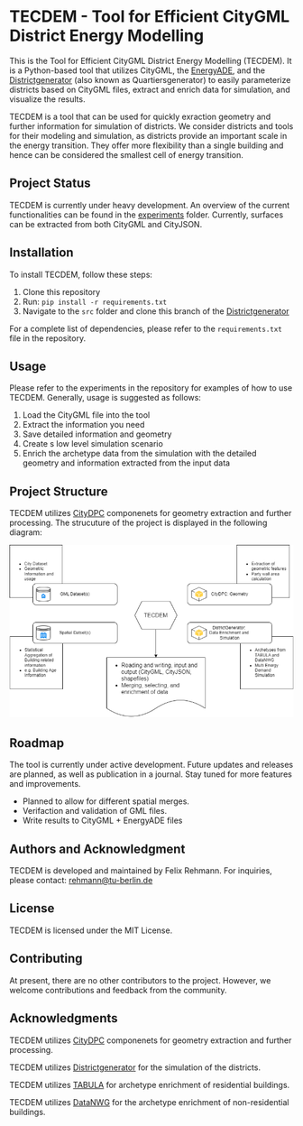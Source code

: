 # TECDEM - Tool for Efficient CityGML District Energy Modelling

This is the Tool for Efficient CityGML District Energy Modelling (TECDEM). It is a Python-based tool that utilizes CityGML, the [EnergyADE](https://www.citygmlwiki.org/images/4/41/KIT-UML-Diagramme-Profil.pdf), and the [Districtgenerator](https://github.com/RWTH-EBC/districtgenerator) (also known as Quartiersgenerator) to easily parameterize districts based on CityGML files, extract and enrich data for simulation, and visualize the results.

TECDEM is a tool that can be used for quickly exraction geometry and further information for simulation of districts. We consider districts and tools for their modeling and simulation, as districts provide an important scale in the energy transition. They offer more flexibility than a single building and hence can be considered the smallest cell of energy transition.

## Project Status

TECDEM is currently under heavy development. An overview of the current functionalities can be found in the [experiments](experiments) folder. Currently, surfaces can be extracted from both CityGML and CityJSON. 

## Installation

To install TECDEM, follow these steps:

1. Clone this repository
2. Run: `pip install -r requirements.txt`
3. Navigate to the `src` folder and clone this branch of the [Districtgenerator](https://github.com/c0nb4/districtgenerator)

For a complete list of dependencies, please refer to the `requirements.txt` file in the repository.

## Usage

Please refer to the experiments in the repository for examples of how to use TECDEM. Generally, usage is suggested as follows:

1. Load the CityGML file into the tool
2. Extract the information you need
3. Save detailed information and geometry 
4. Create s low level simulation scenario
5. Enrich the archetype data from the simulation with the detailed geometry and information extracted from the input data

## Project Structure

TECDEM utilizes [CityDPC](https://github.com/RWTH-E3D/CityDPC) componenets for geometry extraction and further processing. The strucuture of the project is displayed in the following diagram:

<img src="img/TECDEM_structure_v01.png" alt="Project Structure" title="Project Structure">

## Roadmap

The tool is currently under active development. Future updates and releases are planned, as well as publication in a journal. Stay tuned for more features and improvements.


- Planned to allow for different spatial merges. 
- Verifaction and validation of GML files.
- Write results to CityGML + EnergyADE files


## Authors and Acknowledgment

TECDEM is developed and maintained by Felix Rehmann. For inquiries, please contact: rehmann@tu-berlin.de

## License

TECDEM is licensed under the MIT License.

## Contributing

At present, there are no other contributors to the project. However, we welcome contributions and feedback from the community.

## Acknowledgments

TECDEM utilizes [CityDPC](https://github.com/RWTH-E3D/CityDPC) componenets for geometry extraction and further processing. 

TECDEM utilizes [Districtgenerator](https://github.com/RWTH-EBC/districtgenerator) for the simulation of the districts.

TECDEM utilizes [TABULA](https://www.iwu.de/index.php?id=205) for archetype enrichment of residential buildings. 

TECDEM utilizes [DataNWG](https://www.datanwg.de/home/aktuelles/) for the archetype enrichment of non-residential buildings.

